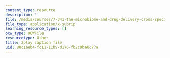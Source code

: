 ```yaml
---
content_type: resource
description: ''
file: /media/courses/7-341-the-microbiome-and-drug-delivery-cross-species-communication-in-health-and-disease-spring-2018/80c1aeb4fc1111b9d176fb2c9ba0d77a_blD8f7MOhFQ.srt
file_type: application/x-subrip
learning_resource_types: []
ocw_type: OCWFile
resourcetype: Other
title: 3play caption file
uid: 80c1aeb4-fc11-11b9-d176-fb2c9ba0d77a
---
```

